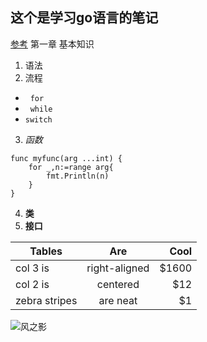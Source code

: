 ## 这个是学习go语言的笔记
 [参考](https://github.com/astaxie/build-web-application-with-golang/blob/master/zh/01.0.md "Go")
 第一章 基本知识
1. 语法
2. 流程
*   `for`
*   `while`
*   `switch`
3. _函数_
```
func myfunc(arg ...int) {
	for _,n:=range arg{
		fmt.Println(n)
	}
}
```
4. **类**
5. **接口**

| Tables        | Are           | Cool  |
| --------------|:-------------:| -----:|
| col 3 is      | right-aligned | $1600 |
| col 2 is      | centered      |   $12 |
| zebra stripes | are neat      |    $1 |

![风之影](https://img1.doubanio.com/lpic/s1890788.jpg)



